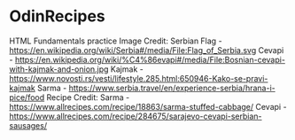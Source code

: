 # OdinRecipes
HTML Fundamentals practice 
Image Credit:
Serbian Flag - https://en.wikipedia.org/wiki/Serbia#/media/File:Flag_of_Serbia.svg
Cevapi - https://en.wikipedia.org/wiki/%C4%86evapi#/media/File:Bosnian-cevapi-with-kajmak-and-onion.jpg
Kajmak - https://www.novosti.rs/vesti/lifestyle.285.html:650946-Kako-se-pravi-kajmak
Sarma - https://www.serbia.travel/en/experience-serbia/hrana-i-pice/food
Recipe Credit:
Sarma - https://www.allrecipes.com/recipe/18863/sarma-stuffed-cabbage/
Cevapi - https://www.allrecipes.com/recipe/284675/sarajevo-cevapi-serbian-sausages/
